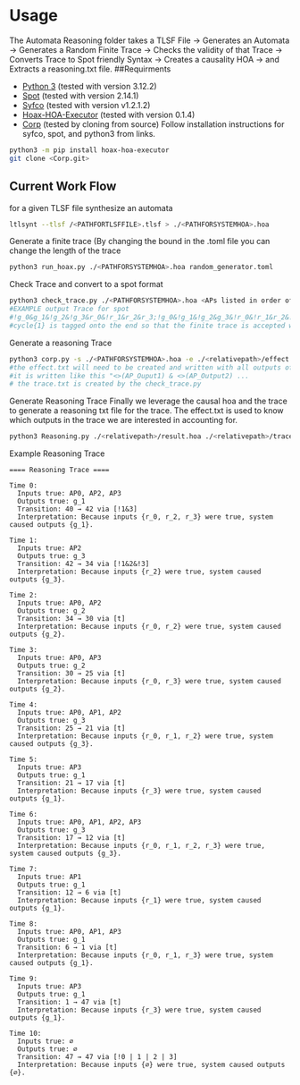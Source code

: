 # Usage
The Automata Reasoning folder takes a TLSF File -> Generates an Automata -> Generates a Random Finite Trace -> Checks the validity of that Trace ->
Converts Trace to Spot friendly Syntax -> Creates a causality HOA -> and Extracts a reasoning.txt file.
##Requirments
- [Python 3](https://www.python.org/) (tested with version 3.12.2)
- [Spot](https://spot.lre.epita.fr/) (tested with version 2.14.1)
- [Syfco](https://github.com/reactive-systems/syfco) (tested with version v1.2.1.2)
- [Hoax-HOA-Executor](https://github.com/lou1306/hoax) (tested with version 0.1.4)
- [Corp](https://github.com/reactive-systems/corp/tree/main) (tested by cloning from source)
Follow installation instructions for syfco, spot, and python3 from links.
```bash
python3 -m pip install hoax-hoa-executor
git clone <Corp.git>
```
## Current Work Flow
for a given TLSF file synthesize an automata
```bash
ltlsynt --tlsf /<PATHFORTLSFFILE>.tlsf > ./<PATHFORSYSTEMHOA>.hoa
```
Generate a finite trace (By changing the bound in the .toml file you can change the length of the trace
```bash
python3 run_hoax.py ./<PATHFORSYSTEMHOA>.hoa random_generator.toml
```
Check Trace and convert to a spot format
```bash
python3 check_trace.py ./<PATHFORSYSTEMHOA>.hoa <APs listed in order of appearance in hoa seperated by spaces>
#EXAMPLE output Trace for spot
#!g_0&g_1&!g_2&!g_3&r_0&!r_1&r_2&r_3;!g_0&!g_1&!g_2&g_3&!r_0&!r_1&r_2&!r_3;cycle{1}
#cycle{1} is tagged onto the end so that the finite trace is accepted with buchi automata
```
Generate a reasoning Trace
```bash
python3 corp.py -s ./<PATHFORSYSTEMHOA>.hoa -e ./<relativepath>/effect.txt -t ./<relativepath>/trace.txt -o ./<relativepath>/result.hoa
#the effect.txt will need to be created and written with all outputs of the system
#it is written like this "<>(AP_Ouput1) & <>(AP_Output2) ...
# the trace.txt is created by the check_trace.py
```
Generate Reasoning Trace
Finally we leverage the causal hoa and the trace to generate a reasoning txt file for the trace. The effect.txt is used to know which outputs in the trace we are interested in accounting for.
```bash
python3 Reasoning.py ./<relativepath>/result.hoa ./<relativepath>/trace.txt ./<relativepath>/effect.txt
```
Example Reasoning Trace
```
==== Reasoning Trace ====

Time 0:
  Inputs true: AP0, AP2, AP3
  Outputs true: g_1
  Transition: 40 → 42 via [!1&3]
  Interpretation: Because inputs {r_0, r_2, r_3} were true, system caused outputs {g_1}.

Time 1:
  Inputs true: AP2
  Outputs true: g_3
  Transition: 42 → 34 via [!1&2&!3]
  Interpretation: Because inputs {r_2} were true, system caused outputs {g_3}.

Time 2:
  Inputs true: AP0, AP2
  Outputs true: g_2
  Transition: 34 → 30 via [t]
  Interpretation: Because inputs {r_0, r_2} were true, system caused outputs {g_2}.

Time 3:
  Inputs true: AP0, AP3
  Outputs true: g_2
  Transition: 30 → 25 via [t]
  Interpretation: Because inputs {r_0, r_3} were true, system caused outputs {g_2}.

Time 4:
  Inputs true: AP0, AP1, AP2
  Outputs true: g_3
  Transition: 25 → 21 via [t]
  Interpretation: Because inputs {r_0, r_1, r_2} were true, system caused outputs {g_3}.

Time 5:
  Inputs true: AP3
  Outputs true: g_1
  Transition: 21 → 17 via [t]
  Interpretation: Because inputs {r_3} were true, system caused outputs {g_1}.

Time 6:
  Inputs true: AP0, AP1, AP2, AP3
  Outputs true: g_3
  Transition: 17 → 12 via [t]
  Interpretation: Because inputs {r_0, r_1, r_2, r_3} were true, system caused outputs {g_3}.

Time 7:
  Inputs true: AP1
  Outputs true: g_1
  Transition: 12 → 6 via [t]
  Interpretation: Because inputs {r_1} were true, system caused outputs {g_1}.

Time 8:
  Inputs true: AP0, AP1, AP3
  Outputs true: g_1
  Transition: 6 → 1 via [t]
  Interpretation: Because inputs {r_0, r_1, r_3} were true, system caused outputs {g_1}.

Time 9:
  Inputs true: AP3
  Outputs true: g_1
  Transition: 1 → 47 via [t]
  Interpretation: Because inputs {r_3} were true, system caused outputs {g_1}.

Time 10:
  Inputs true: ∅
  Outputs true: ∅
  Transition: 47 → 47 via [!0 | 1 | 2 | 3]
  Interpretation: Because inputs {∅} were true, system caused outputs {∅}.
```
